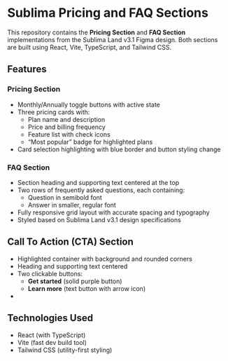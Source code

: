 # Sublima Pricing and FAQ Sections

This repository contains the **Pricing Section** and **FAQ Section** implementations from the Sublima Land v3.1 Figma design. 
Both sections are built using React, Vite, TypeScript, and Tailwind CSS.

## Features

### Pricing Section
- Monthly/Annually toggle buttons with active state
- Three pricing cards with:
  - Plan name and description
  - Price and billing frequency
  - Feature list with check icons
  - “Most popular” badge for highlighted plans
- Card selection highlighting with blue border and button styling change

### FAQ Section
- Section heading and supporting text centered at the top
- Two rows of frequently asked questions, each containing:
  - Question in semibold font
  - Answer in smaller, regular font
- Fully responsive grid layout with accurate spacing and typography
- Styled based on Sublima Land v3.1 design specifications

## Call To Action (CTA) Section
- Highlighted container with background and rounded corners
- Heading and supporting text centered
- Two clickable buttons:
  - **Get started** (solid purple button)
  - **Learn more** (text button with arrow icon)
- 
## Technologies Used
- React (with TypeScript)
- Vite (fast dev build tool)
- Tailwind CSS (utility-first styling)
